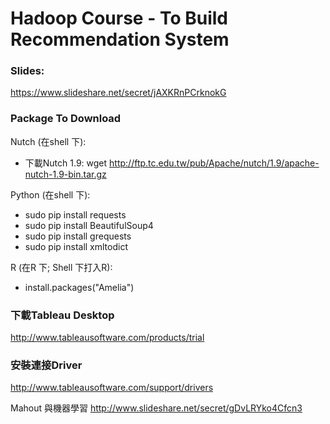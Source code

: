 Hadoop Course - To Build Recommendation System
=============

### Slides:
https://www.slideshare.net/secret/jAXKRnPCrknokG


### Package To Download

Nutch (在shell 下):
- 下載Nutch 1.9: wget http://ftp.tc.edu.tw/pub/Apache/nutch/1.9/apache-nutch-1.9-bin.tar.gz


Python (在shell 下):

- sudo pip install requests
- sudo pip install BeautifulSoup4
- sudo pip install grequests
- sudo pip install xmltodict

R (在R 下; Shell 下打入R):

- install.packages("Amelia")

### 下載Tableau Desktop
http://www.tableausoftware.com/products/trial

### 安裝連接Driver
http://www.tableausoftware.com/support/drivers

Mahout 與機器學習
http://www.slideshare.net/secret/gDvLRYko4Cfcn3



